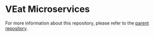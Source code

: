 # VEat Microservices

For more information about this repository, please refer to the [parent repository](https://github.com/Victor-Pavageau/VEat-Project).
